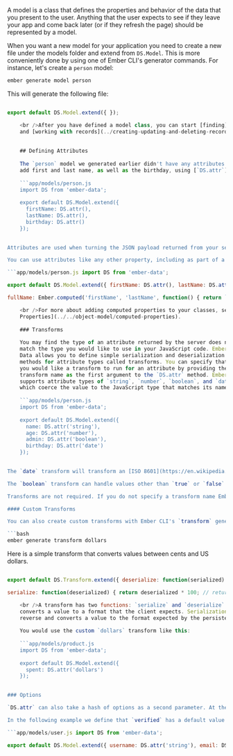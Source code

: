 A model is a class that defines the properties and behavior of the data that you present to the user. Anything that the user expects to see if they leave your app and come back later (or if they refresh the page) should be represented by a model.

When you want a new model for your application you need to create a new file under the models folder and extend from `DS.Model`. This is more conveniently done by using one of Ember CLI's generator commands. For instance, let's create a `person` model:

```bash
ember generate model person
```

This will generate the following file:

```app/models/person.js import DS from 'ember-data';

export default DS.Model.extend({ });

    <br />After you have defined a model class, you can start [finding](../finding-records)
    and [working with records](../creating-updating-and-deleting-records) of that type.
    
    
    ## Defining Attributes
    
    The `person` model we generated earlier didn't have any attributes. Let's
    add first and last name, as well as the birthday, using [`DS.attr`](http://emberjs.com/api/data/classes/DS.html#method_attr):
    
    ```app/models/person.js
    import DS from 'ember-data';
    
    export default DS.Model.extend({
      firstName: DS.attr(),
      lastName: DS.attr(),
      birthday: DS.attr()
    });
    

Attributes are used when turning the JSON payload returned from your server into a record, and when serializing a record to save back to the server after it has been modified.

You can use attributes like any other property, including as part of a computed property. Frequently, you will want to define computed properties that combine or transform primitive attributes.

```app/models/person.js import DS from 'ember-data';

export default DS.Model.extend({ firstName: DS.attr(), lastName: DS.attr(),

fullName: Ember.computed('firstName', 'lastName', function() { return `${this.get('firstName')} ${this.get('lastName')}`; }) });

    <br />For more about adding computed properties to your classes, see [Computed
    Properties](../../object-model/computed-properties).
    
    ### Transforms
    
    You may find the type of an attribute returned by the server does not
    match the type you would like to use in your JavaScript code. Ember
    Data allows you to define simple serialization and deserialization
    methods for attribute types called transforms. You can specify that
    you would like a transform to run for an attribute by providing the
    transform name as the first argument to the `DS.attr` method. Ember Data
    supports attribute types of `string`, `number`, `boolean`, and `date`,
    which coerce the value to the JavaScript type that matches its name.
    
    ```app/models/person.js
    import DS from 'ember-data';
    
    export default DS.Model.extend({
      name: DS.attr('string'),
      age: DS.attr('number'),
      admin: DS.attr('boolean'),
      birthday: DS.attr('date')
    });
    

The `date` transform will transform an [ISO 8601](https://en.wikipedia.org/wiki/ISO_8601) string to a JavaScript date object.

The `boolean` transform can handle values other than `true` or `false`. The strings `"true"` or `"t"` in any casing, `"1"`, and the number `1` will all coerce to `true`, and `false` otherwise.

Transforms are not required. If you do not specify a transform name Ember Data will do no additional processing of the value.

#### Custom Transforms

You can also create custom transforms with Ember CLI's `transform` generator:

```bash
ember generate transform dollars
```

Here is a simple transform that converts values between cents and US dollars.

```app/transforms/dollars.js import DS from 'ember-data';

export default DS.Transform.extend({ deserialize: function(serialized) { return serialized / 100; // returns dollars },

serialize: function(deserialized) { return deserialized * 100; // returns cents } });

    <br />A transform has two functions: `serialize` and `deserialize`. Deserialization
    converts a value to a format that the client expects. Serialization does the
    reverse and converts a value to the format expected by the persistence layer.
    
    You would use the custom `dollars` transform like this:
    
    ```app/models/product.js
    import DS from 'ember-data';
    
    export default DS.Model.extend({
      spent: DS.attr('dollars')
    });
    

### Options

`DS.attr` can also take a hash of options as a second parameter. At the moment the only option available is `defaultValue`, which can use a value or a function to set the default value of the attribute if one is not supplied.

In the following example we define that `verified` has a default value of `false` and `createdAt` defaults to the current date at the time of the model's creation:

```app/models/user.js import DS from 'ember-data';

export default DS.Model.extend({ username: DS.attr('string'), email: DS.attr('string'), verified: DS.attr('boolean', { defaultValue: false }), createdAt: DS.attr('date', { defaultValue() { return new Date(); } }) }); ```